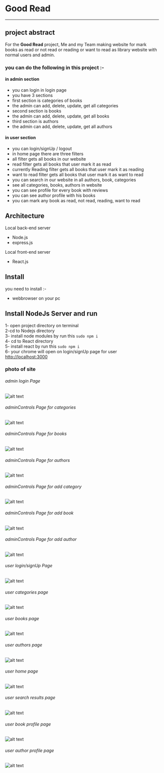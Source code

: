 # Good Read

-----------

## project abstract

 For the **Good Read** project, Me and my Team making website for 
 mark books as read or not read or reading or want to read as library website
 with normal users and admin.

### you can do the following in this project :-

#### in admin section
* you can login in login page
* you have 3 sections
* first section is categories of books
* the admin can add, delete, update, get all categories
* second section is books
* the admin can add, delete, update, get all books
* third section is authors
* the admin can add, delete, update, get all authors


#### in user section
* you can login/signUp / logout
* in home page there are three filters
* all filter gets all books in our website
* read filter gets all books that user mark it as read
* currently Reading filter gets all books that user mark it as reading
* want to read filter gets all books that user mark it as want to read
* you can search in our website in all authors, book, categories
* see all categories, books, authors in website
* you can see profile for every book with reviews
* you can see author profile with his books
* you can mark any book as read, not read, reading, want to read

## Architecture
Local back-end server
- Node.js
- express.js

Local front-end server
- React.js

## Install

you need to install :-

* webbrowser on your pc

## Install NodeJs Server and run 

1- open project directory on terminal <br/>
2-cd to Nodejs directory <br/>
3- install node modules by run this `sudo npm i` <br/>
4- cd to React directory <br/>
5- install react by run this `sudo npm i` <br/>
6- your chrome will open on login/signUp page for user <http://localhost:3000>

### photo of site

###### admin login Page
![alt text]()

###### adminControls Page for categories
![alt text]()

###### adminControls Page for books
![alt text]()

###### adminControls Page for authors
![alt text]()

###### adminControls Page for add category
![alt text]()

###### adminControls Page for add book
![alt text]()

###### adminControls Page for add author
![alt text]()

###### user login/signUp Page
![alt text]()

###### user categories page
![alt text]()

###### user books page
![alt text]()

###### user authors page
![alt text]()

###### user home page
![alt text]()

###### user search results page
![alt text]()

###### user book profile page
![alt text]()

###### user author profile page
![alt text]()
